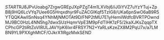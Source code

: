 $START$RJ8JPvUoabg7ZrgwGREpJXpPZgT4m1LXVbj6/iJ0iYVZ7uYzYTuj+ZpB8j9HQ6LcVYq7Uee6G5Hrqxdhyr9FuZACGIKqf5TzIG8/UKa6pnSwO6aB9R5YTQQKAwIlSnNsq4YNhMjNMOTAt9D/FNP2tMU7E1yHemilWdfcBVRTPOwndMJ9BC0HzL4NN5hg7dwxSUzHqmrVpE3M9pFdTIHK1zF5/2kaXJKsZqqpTXCPhcGP2tiRtZoVIRULJAVYpK6Ixr4FRSY7N2+YaRLsKzeZX8M2PqU7x/a7LMBN9YL9PXXghMtCF/OJkrX1IRgzMxkS$END$